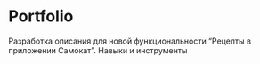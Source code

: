 # Portfolio
 Разработка описания для новой функциональности “Рецепты в приложении Самокат”.
 Навыки и инструменты
